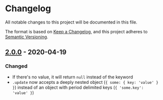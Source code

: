 # Changelog

All notable changes to this project will be documented in this file.

The format is based on [Keep a Changelog](https://keepachangelog.com/en/1.0.0/),
and this project adheres to [Semantic Versioning](https://semver.org/spec/v2.0.0.html).

## [2.0.0] - 2020-04-19

### Changed

- If there's no value, it will return `null` instead of the keyword
- `.update` now accepts a deeply nested object (`{ some: { key: 'value' } }`) instead of an object with period delimited keys (`{ 'some.key': 'value' }`)

[2.0.0]: https://github.com/YouTwitFace/new-i18n/tree/v2.0.0
